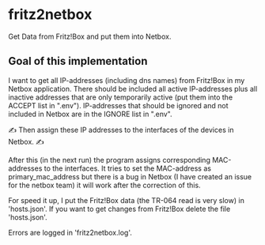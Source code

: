 # fritz2netbox
Get Data from Fritz!Box and put them into Netbox.

## Goal of this implementation

I want to get all IP-addresses (including dns names) from Fritz!Box in my Netbox application.
There should be included all active IP-addresses plus all inactive addresses that are only temporarily active (put them into the ACCEPT list in ".env").
IP-addresses that should be ignored and not included in Netbox are in the IGNORE list in ".env".

✍️ Then assign these IP addresses to the interfaces of the devices in Netbox. ✍️

After this (in the next run) the program assigns corresponding MAC-addresses to the interfaces.
It tries to set the MAC-address as primary_mac_address but there is a bug in Netbox (I have created an issue for the netbox team) it will work after the correction of this.

For speed it up, I put the Fritz!Box data (the TR-064 read is very slow) in 'hosts.json'. If you want to get changes from Fritz!Box delete the file 'hosts.json'.

Errors are logged in 'fritz2netbox.log'.
